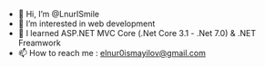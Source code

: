 - 👋 Hi, I’m @LnurISmile
- 👀 I’m interested in web development
- 🌱 I learned ASP.NET MVC Core (.Net Core 3.1 - .Net 7.0) & .NET Freamwork
- 📫 How to reach me : elnur0ismayilov@gmail.com

